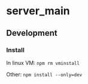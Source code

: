 # server_main
## Development
### Install
In linux VM:
`npm rm vminstall`

Other:
`npm install --only=dev`
